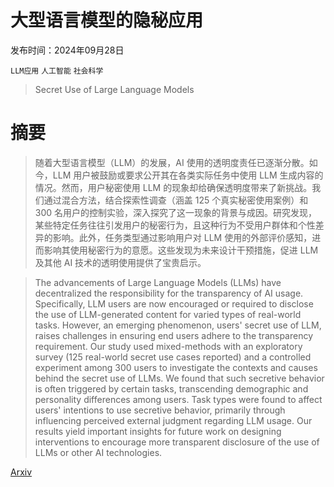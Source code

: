 # 大型语言模型的隐秘应用

发布时间：2024年09月28日

`LLM应用` `人工智能` `社会科学`

> Secret Use of Large Language Models

# 摘要

> 随着大型语言模型（LLM）的发展，AI 使用的透明度责任已逐渐分散。如今，LLM 用户被鼓励或要求公开其在各类实际任务中使用 LLM 生成内容的情况。然而，用户秘密使用 LLM 的现象却给确保透明度带来了新挑战。我们通过混合方法，结合探索性调查（涵盖 125 个真实秘密使用案例）和 300 名用户的控制实验，深入探究了这一现象的背景与成因。研究发现，某些特定任务往往引发用户的秘密行为，且这种行为不受用户群体和个性差异的影响。此外，任务类型通过影响用户对 LLM 使用的外部评价感知，进而影响其使用秘密行为的意愿。这些发现为未来设计干预措施，促进 LLM 及其他 AI 技术的透明使用提供了宝贵启示。

> The advancements of Large Language Models (LLMs) have decentralized the responsibility for the transparency of AI usage. Specifically, LLM users are now encouraged or required to disclose the use of LLM-generated content for varied types of real-world tasks. However, an emerging phenomenon, users' secret use of LLM, raises challenges in ensuring end users adhere to the transparency requirement. Our study used mixed-methods with an exploratory survey (125 real-world secret use cases reported) and a controlled experiment among 300 users to investigate the contexts and causes behind the secret use of LLMs. We found that such secretive behavior is often triggered by certain tasks, transcending demographic and personality differences among users. Task types were found to affect users' intentions to use secretive behavior, primarily through influencing perceived external judgment regarding LLM usage. Our results yield important insights for future work on designing interventions to encourage more transparent disclosure of the use of LLMs or other AI technologies.

[Arxiv](https://arxiv.org/abs/2409.19450)